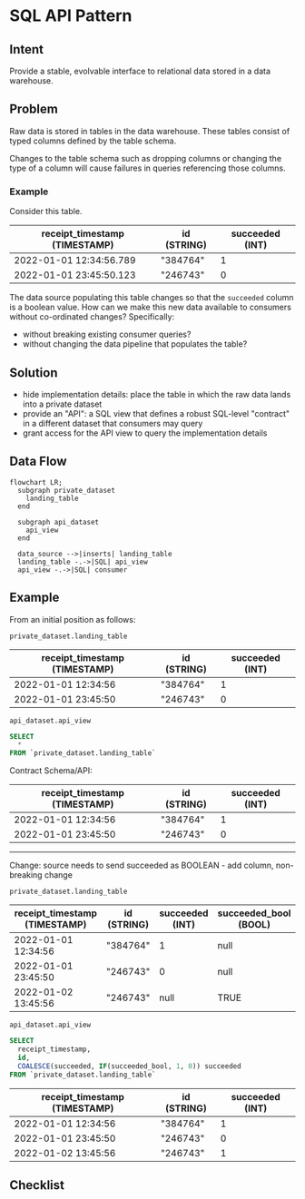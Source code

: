 # SQL API Pattern

## Intent

Provide a stable, evolvable interface to relational data stored in a data warehouse.

## Problem

Raw data is stored in tables in the data warehouse.
These tables consist of typed columns defined by the table schema.

Changes to the table schema such as dropping columns or changing the type of a column will cause failures in queries referencing those columns.

### Example

Consider this table.

|receipt_timestamp (TIMESTAMP)|id (STRING)|succeeded (INT)|
|-|-|-|
|2022-01-01 12:34:56.789|"384764"|1|
|2022-01-01 23:45:50.123|"246743"|0|

The data source populating this table changes so that the `succeeded` column is a boolean value.
How can we make this new data available to consumers without co-ordinated changes?
Specifically:
- without breaking existing consumer queries?
- without changing the data pipeline that populates the table?

## Solution

- hide implementation details: place the table in which the raw data lands into a private dataset
- provide an "API": a SQL view that defines a robust SQL-level "contract" in a different dataset that consumers may query
- grant access for the API view to query the implementation details

## Data Flow

```mermaid
flowchart LR;
  subgraph private_dataset
    landing_table  
  end
  
  subgraph api_dataset
    api_view
  end
  
  data_source -->|inserts| landing_table
  landing_table -.->|SQL| api_view
  api_view -.->|SQL| consumer
```

## Example

From an initial position as follows:

`private_dataset.landing_table`

|receipt_timestamp (TIMESTAMP)|id (STRING)|succeeded (INT)|
|-|-|-|
|2022-01-01 12:34:56|"384764"|1|
|2022-01-01 23:45:50|"246743"|0|

`api_dataset.api_view`

```SQL
SELECT
  *
FROM `private_dataset.landing_table`
```

Contract Schema/API:

|receipt_timestamp (TIMESTAMP)|id (STRING)|succeeded (INT)|
|-|-|-|
|2022-01-01 12:34:56|"384764"|1|
|2022-01-01 23:45:50|"246743"|0|

-----

Change: source needs to send succeeded as BOOLEAN - add column, non-breaking change

`private_dataset.landing_table`

|receipt_timestamp (TIMESTAMP)|id (STRING)|succeeded (INT)|succeeded_bool (BOOL)|
|-|-|-|-|
|2022-01-01 12:34:56|"384764"|1|null|
|2022-01-01 23:45:50|"246743"|0|null|
|2022-01-02 13:45:56|"246743"|null|TRUE|

`api_dataset.api_view`

```SQL
SELECT
  receipt_timestamp,
  id,
  COALESCE(succeeded, IF(succeeded_bool, 1, 0)) succeeded
FROM `private_dataset.landing_table`
```

|receipt_timestamp (TIMESTAMP)|id (STRING)|succeeded (INT)|
|-|-|-|
|2022-01-01 12:34:56|"384764"|1|
|2022-01-01 23:45:50|"246743"|0|
|2022-01-02 13:45:56|"246743"|1|


## Checklist

